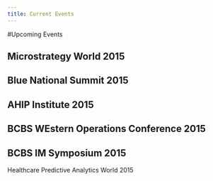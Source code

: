 ```yaml
---
title: Current Events
---
```


#Upcoming Events

Microstrategy World 2015
---
Blue National Summit 2015
---
AHIP Institute 2015
---
BCBS WEstern Operations Conference 2015
---
BCBS IM Symposium 2015
---
Healthcare Predictive Analytics World 2015
